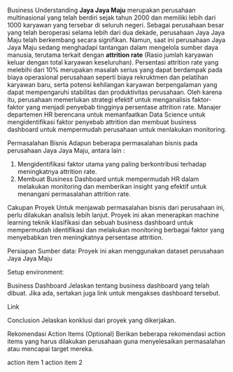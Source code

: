 Business Understanding
**Jaya Jaya Maju** merupakan perusahaan multinasional yang telah berdiri sejak tahun 2000 dan memiliki lebih dari 1000 karyawan yang tersebar di seluruh negeri. Sebagai perusahaan besar yang telah beroperasi selama lebih dari dua dekade, perusahaan Jaya Jaya Maju telah berkembang secara signifikan. Namun, saat ini perusahaan Jaya Jaya Maju sedang menghadapi tantangan dalam mengelola sumber daya manusia, terutama terkait dengan **attrition rate** (Rasio jumlah karyawan keluar dengan total karyawan keseluruhan). Persentasi attrition rate yang melebihi dari 10% merupakan masalah serius yang dapat berdampak pada biaya operasional perusahaan seperti biaya rekruktmen dan pelatihan karyawan baru, serta potensi kehilangan karyawan berpengalaman yang dapat mempengaruhi stabilitas dan produktivitas perusahaan. Oleh karena itu, perusahaan memerlukan strategi efektif untuk menganalisis faktor-faktor yang menjadi penyebab tingginya persentase attrition rate. Manajer departemen HR berencana untuk memanfaatkan Data Science untuk mengidentifikasi faktor penyebab attrition dan membuat business dashboard untuk mempermudah perusahaan untuk menlakukan monitoring.

Permasalahan Bisnis
Adapun beberapa permasalahan bisnis pada perusahaan Jaya Jaya Maju, antara lain :
1. Mengidentifikasi faktor utama yang paling berkontribusi terhadap meningkatnya attrition rate.
2. Membuat Business Dashboard untuk mempermudah HR dalam melakukan monitoring dan memberikan insight yang efektif untuk menangani permasalahan attrition rate.


Cakupan Proyek
Untuk menjawab permasalahan bisnis dari perusahaan ini, perlu dilakukan analisis lebih lanjut. Proyek ini akan menerapkan machine learning teknik klasifikasi dan sebuah business dashboard untuk mempermudah identifikasi dan melakukan monitoring berbagai faktor yang menyebabkan tren meningkatnya persentase attrition.

Persiapan
Sumber data: Proyek ini akan menggunakan dataset perusahaan Jaya Jaya Maju

Setup environment:
 

Business Dashboard
Jelaskan tentang business dashboard yang telah dibuat. Jika ada, sertakan juga link untuk mengakses dashboard tersebut.

Link

Conclusion
Jelaskan konklusi dari proyek yang dikerjakan.

Rekomendasi Action Items (Optional)
Berikan beberapa rekomendasi action items yang harus dilakukan perusahaan guna menyelesaikan permasalahan atau mencapai target mereka.

action item 1
action item 2


